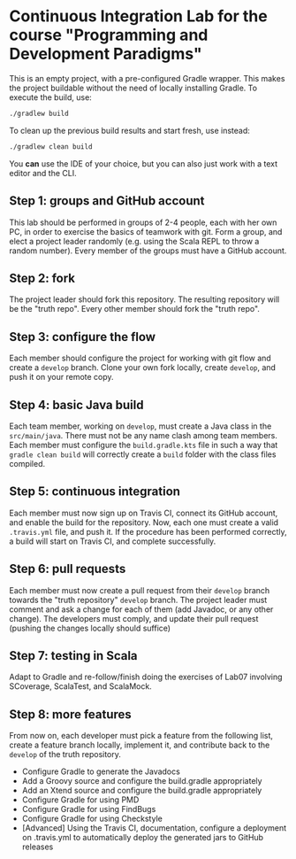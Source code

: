 # Continuous Integration Lab for the course "Programming and Development Paradigms"

This is an empty project, with a pre-configured Gradle wrapper.
This makes the project buildable without the need of locally installing Gradle.
To execute the build, use:
```bash
./gradlew build
```
To clean up the previous build results and start fresh, use instead:
```bash
./gradlew clean build
```
You **can** use the IDE of your choice, but you can also just work with a text editor and the CLI.

## Step 1: groups and GitHub account

This lab should be performed in groups of 2-4 people, each with her own PC, in order to exercise the basics of teamwork with git.
Form a group, and elect a project leader randomly (e.g. using the Scala REPL to throw a random number).
Every member of the groups must have a GitHub account.

## Step 2: fork

The project leader should fork this repository.
The resulting repository will be the "truth repo".
Every other member should fork the "truth repo".

## Step 3: configure the flow

Each member should configure the project for working with git flow and create a `develop` branch.
Clone your own fork locally, create `develop`, and push it on your remote copy.

## Step 4: basic Java build

Each team member, working on `develop`, must create a Java class in the `src/main/java`.
There must not be any name clash among team members.
Each member must configure the `build.gradle.kts` file in such a way that `gradle clean build` will correctly create a `build` folder with the class files compiled.

## Step 5: continuous integration

Each member must now sign up on Travis CI, connect its GitHub account, and enable the build for the repository.
Now, each one must create a valid `.travis.yml` file, and push it.
If the procedure has been performed correctly, a build will start on Travis CI, and complete successfully.

## Step 6: pull requests

Each member must now create a pull request from their `develop` branch towards the "truth repository" `develop` branch.
The project leader must comment and ask a change for each of them (add Javadoc, or any other change).
The developers must comply, and update their pull request (pushing the changes locally should suffice)

## Step 7: testing in Scala

Adapt to Gradle and re-follow/finish doing the exercises of Lab07 involving SCoverage, ScalaTest, and ScalaMock.

## Step 8: more features

From now on, each developer must pick a feature from the following list, create a feature branch locally, implement it, and contribute back to the `develop` of the truth repository.

* Configure Gradle to generate the Javadocs
* Add a Groovy source and configure the build.gradle appropriately
* Add an Xtend source and configure the build.gradle appropriately
* Configure Gradle for using PMD
* Configure Gradle for using FindBugs
* Configure Gradle for using Checkstyle
* [Advanced] Using the Travis CI, documentation, configure a deployment on .travis.yml to automatically deploy the generated jars to GitHub releases
